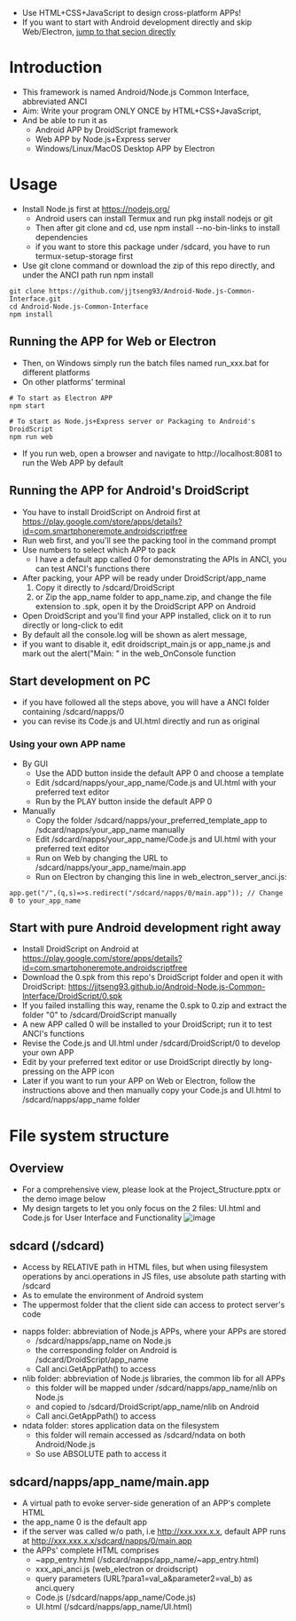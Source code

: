- Use HTML+CSS+JavaScript to design cross-platform APPs!
- If you want to start with Android development directly and skip Web/Electron, [jump to that secion directly](#start-with-pure-android-development-right-away)
# Introduction
- This framework is named Android/Node.js Common Interface, abbreviated ANCI
- Aim: Write your program ONLY ONCE by HTML+CSS+JavaScript, 
- And be able to run it as
  + Android APP by DroidScript framework
  + Web APP by Node.js+Express server
  + Windows/Linux/MacOS Desktop APP by Electron
# Usage
- Install Node.js first at https://nodejs.org/
  * Android users can install Termux and run pkg install nodejs or git
  * Then after git clone and cd, use npm install --no-bin-links to install dependencies
  * if you want to store this package under /sdcard, you have to run termux-setup-storage first
- Use git clone command or download the zip of this repo directly, and under the ANCI path run npm install
```
git clone https://github.com/jjtseng93/Android-Node.js-Common-Interface.git
cd Android-Node.js-Common-Interface
npm install
```
## Running the APP for Web or Electron
- Then, on Windows simply run the batch files named run_xxx.bat for different platforms
- On other platforms' terminal
```
# To start as Electron APP
npm start

# To start as Node.js+Express server or Packaging to Android's DroidScript 
npm run web
```
- If you run web, open a browser and navigate to http://localhost:8081 to run the Web APP by default
## Running the APP for Android's DroidScript
- You have to install DroidScript on Android first at https://play.google.com/store/apps/details?id=com.smartphoneremote.androidscriptfree
- Run web first, and you'll see the packing tool in the command prompt
- Use numbers to select which APP to pack
  * I have a default app called 0 for demonstrating the APIs in ANCI, you can test ANCI's functions there
- After packing, your APP will be ready under DroidScript/app_name
  1. Copy it directly to /sdcard/DroidScript
  2. or Zip the app_name folder to app_name.zip, and change the file extension to .spk, open it by the DroidScript APP on Android
- Open DroidScript and you'll find your APP installed, click on it to run directly or long-click to edit
- By default all the console.log will be shown as alert message, 
- if you want to disable it, edit droidscript_main.js or app_name.js and mark out the alert("Main: " in the web_OnConsole function
## Start development on PC
- if you have followed all the steps above, you will have a ANCI folder containing /sdcard/napps/0
- you can revise its Code.js and UI.html directly and run as original
### Using your own APP name
- By GUI
  + Use the ADD button inside the default APP 0 and choose a template
  + Edit /sdcard/napps/your_app_name/Code.js and UI.html with your preferred text editor
  + Run by the PLAY button inside the default APP 0
- Manually
  + Copy the folder /sdcard/napps/your_preferred_template_app to /sdcard/napps/your_app_name manually
  + Edit /sdcard/napps/your_app_name/Code.js and UI.html with your preferred text editor
  + Run on Web by changing the URL to /sdcard/napps/your_app_name/main.app
  + Run on Electron by changing this line in web_electron_server_anci.js:
```
app.get("/",(q,s)=>s.redirect("/sdcard/napps/0/main.app")); // Change 0 to your_app_name
```
## Start with pure Android development right away
- Install DroidScript on Android at https://play.google.com/store/apps/details?id=com.smartphoneremote.androidscriptfree
- Download the 0.spk from this repo's DroidScript folder and open it with DroidScript: https://jjtseng93.github.io/Android-Node.js-Common-Interface/DroidScript/0.spk
- If you failed installing this way, rename the 0.spk to 0.zip and extract the folder "0" to /sdcard/DroidScript manually
- A new APP called 0 will be installed to your DroidScript; run it to test ANCI's functions
- Revise the Code.js and UI.html under /sdcard/DroidScript/0 to develop your own APP
- Edit by your preferred text editor or use DroidScript directly by long-pressing on the APP icon
- Later if you want to run your APP on Web or Electron, follow the instructions above and then manually copy your Code.js and UI.html to /sdcard/napps/app_name folder
# File system structure
## Overview
- For a comprehensive view, please look at the Project_Structure.pptx or the demo image below
- My design targets to let you only focus on the 2 files: UI.html and Code.js for User Interface and Functionality
![image](https://jjtseng93.github.io/Android-Node.js-Common-Interface/Project_Structure.jpg)
## sdcard (/sdcard)
- Access by RELATIVE path in HTML files, but when using filesystem operations by anci.operations in JS files, use absolute path starting with /sdcard
- As to emulate the environment of Android system
- The uppermost folder that the client side can access to protect server's code
+ napps folder: abbreviation of Node.js APPs, where your APPs are stored
  * /sdcard/napps/app_name on Node.js
  * the corresponding folder on Android is /sdcard/DroidScript/app_name
  * Call anci.GetAppPath() to access
+ nlib folder: abbreviation of Node.js libraries, the common lib for all APPs
  * this folder will be mapped under /sdcard/napps/app_name/nlib on Node.js
  * and copied to /sdcard/DroidScript/app_name/nlib on Android
  * Call anci.GetAppPath() to access
+ ndata folder: stores application data on the filesystem
  * this folder will remain accessed as /sdcard/ndata on both Android/Node.js
  * So use ABSOLUTE path to access it
## sdcard/napps/app_name/main.app
- A virtual path to evoke server-side generation of an APP's complete HTML
- the app_name 0 is the default app
- if the server was called w/o path, i.e http://xxx.xxx.x.x, default APP runs
  at http://xxx.xxx.x.x/sdcard/napps/0/main.app
- the APPs' complete HTML comprises
  + ~app_entry.html (/sdcard/napps/app_name/~app_entry.html)
  + xxx_api_anci.js (web_electron or droidscript)
  + query parameters (URL?para1=val_a&parameter2=val_b) as anci.query
  + Code.js (/sdcard/napps/app_name/Code.js)
  + UI.html (/sdcard/napps/app_name/UI.html)
